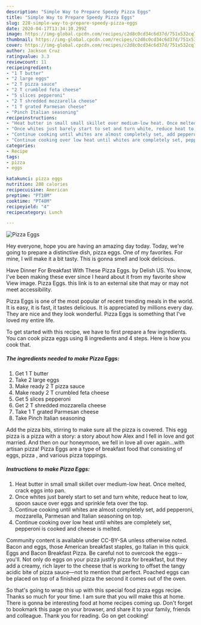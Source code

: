 ```yaml
---
description: "Simple Way to Prepare Speedy Pizza Eggs"
title: "Simple Way to Prepare Speedy Pizza Eggs"
slug: 228-simple-way-to-prepare-speedy-pizza-eggs
date: 2020-04-17T13:34:10.299Z
image: https://img-global.cpcdn.com/recipes/c2d8c0cd34c6d37d/751x532cq70/pizza-eggs-recipe-main-photo.jpg
thumbnail: https://img-global.cpcdn.com/recipes/c2d8c0cd34c6d37d/751x532cq70/pizza-eggs-recipe-main-photo.jpg
cover: https://img-global.cpcdn.com/recipes/c2d8c0cd34c6d37d/751x532cq70/pizza-eggs-recipe-main-photo.jpg
author: Jackson Cruz
ratingvalue: 3.3
reviewcount: 11
recipeingredient:
- "1 T butter"
- "2 large eggs"
- "2 T pizza sauce"
- "2 T crumbled feta cheese"
- "5 slices pepperoni"
- "2 T shredded mozzarella cheese"
- "1 T grated Parmesan cheese"
- "Pinch Italian seasoning"
recipeinstructions:
- "Heat butter in small small skillet over medium-low heat. Once melted, crack eggs into pan."
- "Once whites just barely start to set and turn white, reduce heat to low, spoon sauce over eggs and sprinkle feta over the top."
- "Continue cooking until whites are almost completely set, add pepperoni, mozzarella, Parmesan and Italian seasoning on top."
- "Continue cooking over low heat until whites are completely set, pepperoni is cooked and cheese is melted."
categories:
- Recipe
tags:
- pizza
- eggs

katakunci: pizza eggs 
nutrition: 288 calories
recipecuisine: American
preptime: "PT10M"
cooktime: "PT40M"
recipeyield: "4"
recipecategory: Lunch

---
```



![Pizza Eggs](https://img-global.cpcdn.com/recipes/c2d8c0cd34c6d37d/751x532cq70/pizza-eggs-recipe-main-photo.jpg)

Hey everyone, hope you are having an amazing day today. Today, we're going to prepare a distinctive dish, pizza eggs. One of my favorites. For mine, I will make it a bit tasty. This is gonna smell and look delicious.

Have Dinner For Breakfast With These Pizza Eggs. by Delish US. You know, I&#39;ve been making these ever since I heard about it from my favorite show View image. Pizza Eggs. this link is to an external site that may or may not meet accessibility.

Pizza Eggs is one of the most popular of recent trending meals in the world. It is easy, it is fast, it tastes delicious. It is appreciated by millions every day. They are nice and they look wonderful. Pizza Eggs is something that I've loved my entire life.


To get started with this recipe, we have to first prepare a few ingredients. You can cook pizza eggs using 8 ingredients and 4 steps. Here is how you cook that.

<!--inarticleads1-->

##### The ingredients needed to make Pizza Eggs:

1. Get 1 T butter
1. Take 2 large eggs
1. Make ready 2 T pizza sauce
1. Make ready 2 T crumbled feta cheese
1. Get 5 slices pepperoni
1. Get 2 T shredded mozzarella cheese
1. Take 1 T grated Parmesan cheese
1. Take Pinch Italian seasoning


Add the pizza bits, stirring to make sure all the pizza is covered. This egg pizza is a pizza with a story: a story about how Alex and I fell in love and got married. And then on our honeymoon, we fell in love all over again…with artisan pizza! Pizza Eggs are a type of breakfast food that consisting of eggs, pizza , and various pizza toppings. 

<!--inarticleads2-->

##### Instructions to make Pizza Eggs:

1. Heat butter in small small skillet over medium-low heat. Once melted, crack eggs into pan.
1. Once whites just barely start to set and turn white, reduce heat to low, spoon sauce over eggs and sprinkle feta over the top.
1. Continue cooking until whites are almost completely set, add pepperoni, mozzarella, Parmesan and Italian seasoning on top.
1. Continue cooking over low heat until whites are completely set, pepperoni is cooked and cheese is melted.


Community content is available under CC-BY-SA unless otherwise noted. Bacon and eggs, those American breakfast staples, go Italian in this quick Eggs and Bacon Breakfast Pizza. Be careful not to overcook the eggs--you&#39;ll. Not only do eggs on your pizza justify pizza for breakfast, but they add a creamy, rich layer to the cheese that is working to offset the tangy acidic bite of pizza sauce—not to mention that perfect. Poached eggs can be placed on top of a finished pizza the second it comes out of the oven. 

So that's going to wrap this up with this special food pizza eggs recipe. Thanks so much for your time. I am sure that you will make this at home. There is gonna be interesting food at home recipes coming up. Don't forget to bookmark this page on your browser, and share it to your family, friends and colleague. Thank you for reading. Go on get cooking!
